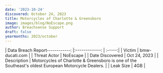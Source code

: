 ```yaml
---
date: '2023-10-24'
discovered: October 24, 2023
title: Motorcycles of Charlotte & Greensboro
image: images/blog/NoEscape.png
author: Breachsense Support
draft: false
yearmonths: 2023/october
---
```


| Data Breach Report------------:     |:-------------:    | :-----:|
| Victim      | bmw-ducati.com      | 
| Threat Actor      | NoEscape      | 
| Date Discovered      | Oct 24, 2023      | 
| Description      | Motorcycles of Charlotte & Greensboro is one of the Southeast's oldest European Motorcycle Dealers.      | 
| Leak Size      | 4GB      | 

